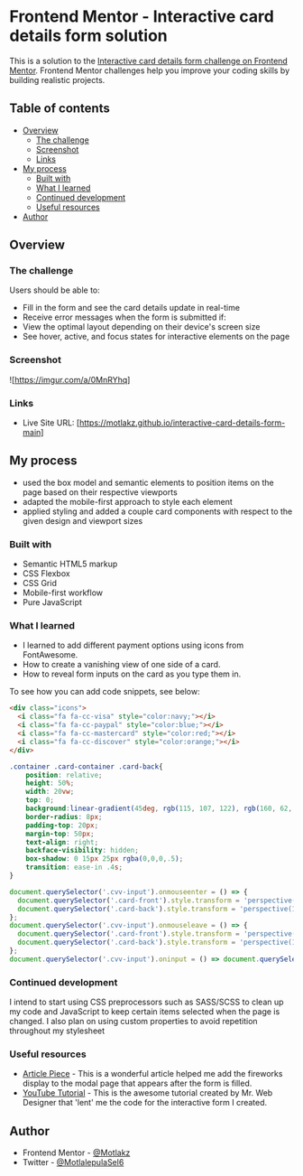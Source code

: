 # Frontend Mentor - Interactive card details form solution

This is a solution to the [Interactive card details form challenge on Frontend Mentor](https://www.frontendmentor.io/challenges/interactive-card-details-form-XpS8cKZDWw). Frontend Mentor challenges help you improve your coding skills by building realistic projects.

## Table of contents

- [Overview](#overview)
  - [The challenge](#the-challenge)
  - [Screenshot](#screenshot)
  - [Links](#links)
- [My process](#my-process)
  - [Built with](#built-with)
  - [What I learned](#what-i-learned)
  - [Continued development](#continued-development)
  - [Useful resources](#useful-resources)
- [Author](#author)

## Overview

### The challenge

Users should be able to:

- Fill in the form and see the card details update in real-time
- Receive error messages when the form is submitted if:
- View the optimal layout depending on their device's screen size
- See hover, active, and focus states for interactive elements on the page

### Screenshot

![https://imgur.com/a/0MnRYhq]

### Links

- Live Site URL: [https://motlakz.github.io/interactive-card-details-form-main]

## My process

- used the box model and semantic elements to position items on the page based on their respective viewports
- adapted the mobile-first approach to style each element
- applied styling and added a couple card components with respect to the given design and viewport sizes

### Built with

- Semantic HTML5 markup
- CSS Flexbox
- CSS Grid
- Mobile-first workflow
- Pure JavaScript

### What I learned

- I learned to add different payment options using icons from FontAwesome.
- How to create a vanishing view of one side of a card.
- How to reveal form inputs on the card as you type them in.

To see how you can add code snippets, see below:

```html
<div class="icons">
  <i class="fa fa-cc-visa" style="color:navy;"></i>
  <i class="fa fa-cc-paypal" style="color:blue;"></i>
  <i class="fa fa-cc-mastercard" style="color:red;"></i>
  <i class="fa fa-cc-discover" style="color:orange;"></i>
</div>
```

```css
.container .card-container .card-back{
    position: relative;
    height: 50%;
    width: 20vw;
    top: 0;
    background:linear-gradient(45deg, rgb(115, 107, 122), rgb(160, 62, 114));
    border-radius: 8px;
    padding-top: 20px;
    margin-top: 50px;
    text-align: right;
    backface-visibility: hidden;
    box-shadow: 0 15px 25px rgba(0,0,0,.5);
    transition: ease-in .4s;
}
```

```js
document.querySelector('.cvv-input').onmouseenter = () => {
  document.querySelector('.card-front').style.transform = 'perspective(1000px) rotateY(-180deg)';
  document.querySelector('.card-back').style.transform = 'perspective(1000px) rotateY(0deg)';
};
document.querySelector('.cvv-input').onmouseleave = () => {
  document.querySelector('.card-front').style.transform = 'perspective(1000px) rotateY(0deg)';
  document.querySelector('.card-back').style.transform = 'perspective(1000px) rotateY(180deg)';
};
document.querySelector('.cvv-input').oninput = () => document.querySelector('.cvv-box').innerText = document.querySelector('.cvv-input').value;
```

### Continued development

I intend to start using CSS preprocessors such as SASS/SCSS to clean up my code and JavaScript to keep certain items selected when the page is changed. I also plan on using custom properties to avoid repetition throughout my stylesheet

### Useful resources

- [Article Piece](https://alvaromontoro.com/blog/68002/creating-a-firework-effect-with-css) - This is a wonderful article helped me add the fireworks display to the modal page that appears after the form is filled.
- [YouTube Tutorial](https://www.youtube.com/watch?v=G7_VTWnWz40) - This is the awesome tutorial created by Mr. Web Designer that 'lent' me the code for the interactive form I created.

## Author

- Frontend Mentor - [@Motlakz](https://www.frontendmentor.io/profile/Motlakz)
- Twitter - [@MotlalepulaSel6](https://www.twitter.com/MotlalepulaSel6)
